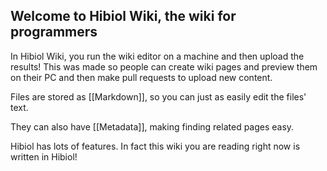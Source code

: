## Welcome to Hibiol Wiki, the wiki for programmers

In Hibiol Wiki, you run the wiki editor on a machine and then upload the results! This was made so people can create wiki pages and preview them on their PC and then make pull requests to upload new content.

Files are stored as [[Markdown]], so you can just as easily edit the files' text.

They can also have [[Metadata]], making finding related pages easy.

Hibiol has lots of features. In fact this wiki you are reading right now is written in Hibiol!
